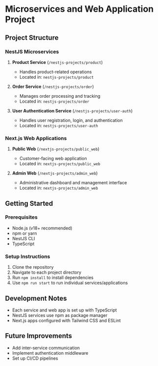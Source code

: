 # Microservices and Web Application Project

## Project Structure

### NestJS Microservices

1. **Product Service** (`/nestjs-projects/product`)

   - Handles product-related operations
   - Located in: `nestjs-projects/product`

2. **Order Service** (`/nestjs-projects/order`)

   - Manages order processing and tracking
   - Located in: `nestjs-projects/order`

3. **User Authentication Service** (`/nestjs-projects/user-auth`)
   - Handles user registration, login, and authentication
   - Located in: `nestjs-projects/user-auth`

### Next.js Web Applications

1. **Public Web** (`/nextjs-projects/public_web`)

   - Customer-facing web application
   - Located in: `nextjs-projects/public_web`

2. **Admin Web** (`/nextjs-projects/admin_web`)
   - Administrative dashboard and management interface
   - Located in: `nextjs-projects/admin_web`

## Getting Started

### Prerequisites

- Node.js (v18+ recommended)
- npm or yarn
- NestJS CLI
- TypeScript

### Setup Instructions

1. Clone the repository
2. Navigate to each project directory
3. Run `npm install` to install dependencies
4. Use `npm run start` to run individual services/applications

## Development Notes

- Each service and web app is set up with TypeScript
- NestJS services use npm as package manager
- Next.js apps configured with Tailwind CSS and ESLint

## Future Improvements

- Add inter-service communication
- Implement authentication middleware
- Set up CI/CD pipelines
